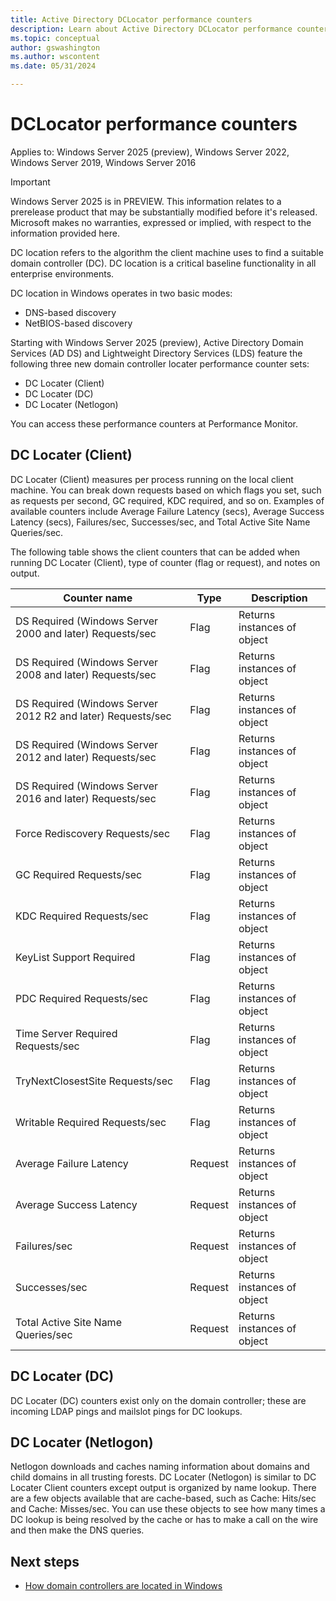 ```yaml
---
title: Active Directory DCLocator performance counters
description: Learn about Active Directory DCLocator performance counters
ms.topic: conceptual
author: gswashington
ms.author: wscontent
ms.date: 05/31/2024

---
```


# DCLocator performance counters

Applies to: Windows Server 2025 (preview), Windows Server 2022, Windows Server 2019, Windows Server 2016

> [!IMPORTANT]
> Windows Server 2025 is in PREVIEW. This information relates to a prerelease product that may be substantially modified before it's released. Microsoft makes no warranties, expressed or implied, with respect to the information provided here.

DC location refers to the algorithm the client machine uses to find a suitable domain controller (DC). DC location is a critical baseline functionality in all enterprise environments.

DC location in Windows operates in two basic modes:

- DNS-based discovery 
- NetBIOS-based discovery

Starting with Windows Server 2025 (preview), Active Directory Domain Services (AD DS) and Lightweight Directory Services (LDS) feature the following three new domain controller locater performance counter sets:

- DC Locater (Client)
- DC Locater (DC)
- DC Locater (Netlogon)

You can access these performance counters at Performance Monitor.

## DC Locater (Client)

DC Locater (Client) measures per process running on the local client machine. You can break down requests based on which flags you set, such as requests per second, GC required, KDC required, and so on. Examples of available counters include Average Failure Latency (secs), Average Success Latency (secs), Failures/sec, Successes/sec, and Total Active Site Name Queries/sec.

The following table shows the client counters that can be added when running DC Locater (Client), type of counter (flag or request), and notes on output.

| Counter name | Type | Description |
|-----|-----|-----|
| DS Required (Windows Server 2000 and later) Requests/sec | Flag | Returns instances of object |
| DS Required (Windows Server 2008 and later) Requests/sec | Flag | Returns instances of object |
| DS Required (Windows Server 2012 R2 and later) Requests/sec | Flag | Returns instances of object |
| DS Required (Windows Server 2012 and later) Requests/sec | Flag | Returns instances of object |
| DS Required (Windows Server 2016 and later) Requests/sec | Flag | Returns instances of object |
| Force Rediscovery Requests/sec | Flag | Returns instances of object |
| GC Required Requests/sec | Flag | Returns instances of object |
| KDC Required Requests/sec | Flag | Returns instances of object |
| KeyList Support Required | Flag | Returns instances of object |
| PDC Required Requests/sec | Flag | Returns instances of object |
| Time Server Required Requests/sec | Flag | Returns instances of object |
| TryNextClosestSite Requests/sec | Flag | Returns instances of object |
| Writable Required Requests/sec | Flag | Returns instances of object |
| Average Failure Latency | Request | Returns instances of object |
| Average Success Latency | Request | Returns instances of object |
| Failures/sec | Request | Returns instances of object |
| Successes/sec | Request | Returns instances of object |
| Total Active Site Name Queries/sec | Request | Returns instances of object |

## DC Locater (DC) 

DC Locater (DC) counters exist only on the domain controller; these are incoming LDAP pings and mailslot pings for DC lookups.

## DC Locater (Netlogon)

Netlogon downloads and caches naming information about domains and child domains in all trusting forests. DC Locater (Netlogon) is similar to DC Locater Client counters except output is organized by name lookup. There are a few objects available that are cache-based, such as Cache: Hits/sec and Cache: Misses/sec. You can use these objects to see how many times a DC lookup is being resolved by the cache or has to make a call on the wire and then make the DNS queries.

## Next steps

- [How domain controllers are located in Windows](/identity/how-domain-controllers-are-located)